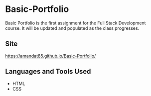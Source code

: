 # Basic-Portfolio
Basic Portfolio is the first assignment for the Full Stack Development course. It will be updated and populated as the class progresses.

## Site
https://amandat85.github.io/Basic-Portfolio/

## Languages and Tools Used
* HTML
* CSS
